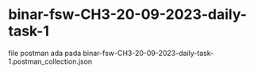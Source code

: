 # binar-fsw-CH3-20-09-2023-daily-task-1

file postman ada pada binar-fsw-CH3-20-09-2023-daily-task-1.postman_collection.json
